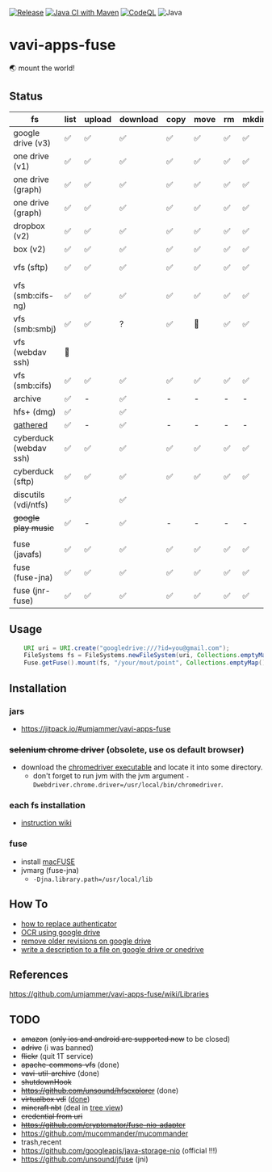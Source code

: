 [![Release](https://jitpack.io/v/umjammer/vavi-apps-fuse.svg)](https://jitpack.io/#umjammer/vavi-apps-fuse)
[![Java CI with Maven](https://github.com/umjammer/vavi-apps-fuse/workflows/Java%20CI%20with%20Maven/badge.svg)](https://github.com/umjammer/vavi-apps-fuse/actions)
[![CodeQL](https://github.com/umjammer/vavi-apps-fuse/actions/workflows/codeql-analysis.yml/badge.svg)](https://github.com/umjammer/vavi-apps-fuse/actions/workflows/codeql-analysis.yml)
![Java](https://img.shields.io/badge/Java-8-b07219)

# vavi-apps-fuse

🌏 mount the world!

## Status

| fs                 | list | upload | download | copy | move | rm | mkdir | cache | watch | project | library |
|--------------------|------|--------|----------|------|------|----|-------|-------|-------|---------|---------|
| google drive (v3)  | ✅    | ✅   | ✅       | ✅    | ✅   | ✅ | ✅    | ✅     | 🚧    | [sub module](vavi-nio-file-googledrive) | [google-api-services-drive](https://developers.google.com/api-client-library/java/) |
| one drive (v1)     | ✅    | ✅   | ✅       | ✅    | ✅   | ✅ | ✅    | ✅     | 🚧    | [sub module](vavi-nio-file-onedrive) | [OneDriveJavaSDK](https://github.com/umjammer/OneDriveJavaSDK) |
| one drive (graph)  | ✅    | ✅   | ✅       | ✅    | ✅   | ✅ | ✅    | ✅     | 🚧    | [sub module](vavi-nio-file-onedrive3) | [msgraph-sdk-java](https://github.com/microsoftgraph/msgraph-sdk-java) |
| one drive (graph)  | ✅    | ✅   | ✅       | ✅    | ✅   | ✅ | ✅    | ✅     | 🚧    | [sub module](vavi-nio-file-onedrive4) | [onedrive-java-client](https://github.com/iterate-ch/onedrive-java-client) |
| dropbox (v2)       | ✅    | ✅   | ✅       | ✅    | ✅   | ✅ | ✅    | ✅     | 🚧    | [java7-fs-dropbox](https://github.com/umjammer/java7-fs-dropbox) | |
| box (v2)           | ✅    | ✅   | ✅       | ✅    | ✅   | ✅ | ✅    | ✅     | 🚧    | [java7-fs-box](https://github.com/umjammer/java7-fs-box) | |
| vfs (sftp)         | ✅    | ✅   | ✅       | ✅    | ✅   | ✅ | ✅    | -     |       | [sub module](vavi-nio-file-vfs) | [commons-vfs2](https://commons.apache.org/proper/commons-vfs/), [jsch](http://www.jcraft.com/jsch/) |
| vfs (smb:cifs-ng)  | ✅    | ✅   | ✅       | ✅    | ✅   | ✅ | ✅    | -     |       | [sub module](vavi-nio-file-vfs) | [commons-vfs2-cifs](https://github.com/vbauer/commons-vfs2-cifs), [jcifs-ng](https://github.com/AgNO3/jcifs-ng) |
| vfs (smb:smbj)     | ✅    | ✅   | ?        | ✅    | 🚫   | ✅ | ✅    | -     |       | [sub module](vavi-nio-file-vfs) | [commons-vfs2-smb](https://github.com/mikhasd/commons-vfs2-smb) |
| vfs (webdav ssh)   | 🚧    |      |          |      |      |     |       |       |       | [sub module](vavi-nio-file-vfs) | [commons-vfs2-jackrabbit2](https://commons.apache.org/proper/commons-vfs/commons-vfs2-jackrabbit2/) |
| vfs (smb:cifs)     | ✅    | ✅   | ✅       | ✅   | ✅    | ✅ | ✅    | -     |       | [sub module](vavi-nio-file-vfs) | [commons-vfs2-sandbox](https://commons.apache.org/proper/commons-vfs/commons-vfs2-sandbox/), [jcifs-ng](https://github.com/AgNO3/jcifs-ng/) |
| archive            | ✅    | -    | ✅       | -    | -    | -   | -     | -     |       | [sub module](vavi-nio-file-archive) | [vavi-util-archive](https://github.com/umjammer/vavi-util-archive) |
| hfs+ (dmg)         | ✅    |      | ✅       |      |      |     |       |       |       | [sub module](vavi-nio-file-hfs) | [hfsexplorer](https://github.com/umjammer/hfsexplorer) |
| [gathered](https://github.com/umjammer/vavi-apps-fuse/wiki/GatheredFileSystem) | ✅ | - | ✅ | -    | -    | - | - | -     | | [sub module](vavi-nio-file-gathered) | - |
| cyberduck (webdav ssh) | ✅ | ✅  | ✅       | ✅    | ✅    | ✅ | ✅   | ✅     |       | [vavi-nio-file-cyberduck](https://github.com/umjammer/vavi-nio-file-cyberduck) | [cyberduck.webdav](https://github.com/iterate-ch/cyberduck/) |
| cyberduck (sftp)   | ✅    | ✅   | ✅       | ✅    | ✅    | ✅ | ✅   | ✅     |       | [vavi-nio-file-cyberduck](https://github.com/umjammer/vavi-nio-file-cyberduck) | [cyberduck.ssh](https://github.com/iterate-ch/cyberduck/) |
| discutils (vdi/ntfs) | ✅  |      | ✅       |      |      |     |      |       |       | [vavi-nio-file-discutils](https://github.com/umjammer/vavi-nio-file-discutils) | |
| ~~google play music~~ | ✅ | -    | ✅       | -    | -    | -   | -    | -     |       | [vavi-nio-file-googleplaymusic](https://github.com/umjammer/vavi-nio-file-googleplaymusic) | [gplaymusic](https://github.com/umjammer/gplaymusic) |
||||||
| fuse (javafs)      | ✅    | ✅   | ✅       | ✅    | ✅    | ✅  | ✅   | ✅     |       | [sub module](vavi-net-fuse) | [javafs](https://github.com/umjammer/javafs) |
| fuse (fuse-jna)    | ✅    | ✅   | ✅       | ✅    | ✅    | ✅  | ✅   | ✅     |       | [sub module](vavi-net-fuse) | [fuse-jna](https://github.com/EtiennePerot/fuse-jna) |
| fuse (jnr-fuse)    | ✅    | ✅   | ✅       | ✅    | ✅    | ✅  | ✅   | ✅     |       | [sub module](vavi-net-fuse) | [jnr-fuse](https://github.com/SerCeMan/jnr-fuse) |

## Usage

```java
    URI uri = URI.create("googledrive:///?id=you@gmail.com");
    FileSystems fs = FileSystems.newFileSystem(uri, Collections.emptyMap());
    Fuse.getFuse().mount(fs, "/your/mout/point", Collections.emptyMap());
```

## Installation

### jars

 * https://jitpack.io/#umjammer/vavi-apps-fuse

### ~~selenium chrome driver~~ (obsolete, use os default browser)

 * download the [chromedriver executable](https://chromedriver.chromium.org/downloads) and locate it into some directory.
   * don't forget to run jvm with the jvm argument `-Dwebdriver.chrome.driver=/usr/local/bin/chromedriver`.

### each fs installation

 * [instruction wiki](https://github.com/umjammer/vavi-apps-fuse/wiki/Home#installation)

### fuse

 * install [macFUSE](https://osxfuse.github.io/)
 * jvmarg (fuse-jna)
   * `-Djna.library.path=/usr/local/lib`

## How To

 * [how to replace authenticator](https://github.com/umjammer/vavi-apps-fuse/wiki/HowToReplaceAuthenticator)
 * [OCR using google drive](https://github.com/umjammer/vavi-apps-fuse/blob/ade22cec00d1ca9a3ade45cf4061228a032e4a32/vavi-nio-file-sandbox/src/test/java/GoogleOCR.java)
 * [remove older revisions on google drive](https://github.com/umjammer/vavi-apps-fuse/blob/9608a560f014d515ad95b45de0264dbe3f7c1d62/vavi-nio-file-googledrive/src/test/java/vavi/nio/file/googledrive/Main7.java)
 * [write a description to a file on google drive or onedrive](https://github.com/umjammer/vavi-apps-fuse/blob/9608a560f014d515ad95b45de0264dbe3f7c1d62/vavi-nio-file-sandbox/src/test/java/Descriptor.java)

## References

https://github.com/umjammer/vavi-apps-fuse/wiki/Libraries

## TODO

 * ~~amazon~~ (~~only ios and android are supported now~~ to be closed)
 * ~~adrive~~ (i was banned)
 * ~~flickr~~ (quit 1T service)
 * ~~apache-commons-vfs~~ (done)
 * ~~vavi-util-archive~~ (done)
 * ~~shutdownHook~~
 * ~~https://github.com/unsound/hfsexplorer~~ (done)
 * ~~virtualbox vdi~~ ([done](https://github.com/umjammer/vavi-nio-file-discutils))
 * ~~mincraft nbt~~ (deal in [tree view](https://github.com/umjammer/vavi-apps-treeview))
 * ~~credential from uri~~
 * ~~https://github.com/cryptomator/fuse-nio-adapter~~
 * https://github.com/mucommander/mucommander
 * trash,recent
 * https://github.com/googleapis/java-storage-nio (official !!!)
 * https://github.com/unsound/jfuse (jni)

